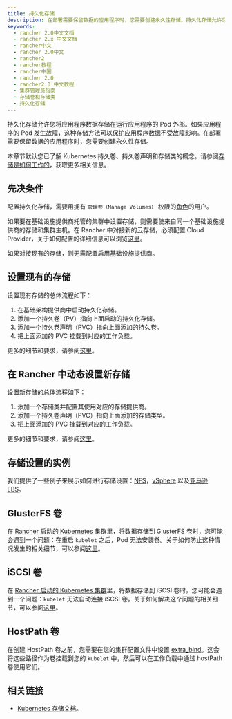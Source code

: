 ```yaml
---
title: 持久化存储
description: 在部署需要保留数据的应用程序时，您需要创建永久性存储。持久化存储允许您将应用程序数据存储在运行应用程序的 Pod 外部。即使应用程序的 Pod 发生故障，这种存储方法也可以使您维护应用程序数据。
keywords:
  - rancher 2.0中文文档
  - rancher 2.x 中文文档
  - rancher中文
  - rancher 2.0中文
  - rancher2
  - rancher教程
  - rancher中国
  - rancher 2.0
  - rancher2.0 中文教程
  - 集群管理员指南
  - 存储卷和存储类
  - 持久化存储
---
```


持久化存储允许您将应用程序数据存储在运行应用程序的 Pod 外部。如果应用程序的 Pod 发生故障，这种存储方法可以保护应用程序数据不受故障影响。在部署需要保留数据的应用程序时，您需要创建永久性存储。

本章节默认您已了解 Kubernetes 持久卷、持久卷声明和存储类的概念。请参阅[存储是如何工作的](/docs/rancher2/cluster-admin/volumes-and-storage/how-storage-works/_index)，获取更多相关信息。

## 先决条件

配置持久化存储，需要用拥有 `管理卷（Manage Volumes）` 权限的[角色](/docs/rancher2/admin-settings/rbac/cluster-project-roles/_index)的用户。

如果要在基础设施提供商托管的集群中设置存储，则需要使来自同一个基础设施提供商的存储和集群主机。在 Rancher 中对接新的云存储，必须配置 Cloud Provider，关于如何配置的详细信息可以浏览[这里](/docs/rancher2/cluster-provisioning/rke-clusters/cloud-providers/_index)。

如果对接现有的存储，则无需配置启用基础设施提供商。

## 设置现有的存储

设置现有存储的总体流程如下：

1. 在基础架构提供商中启动持久化存储。
2. 添加一个持久卷（PV）指向上面启动的持久化存储。
3. 添加一个持久卷声明（PVC）指向上面添加的持久卷。
4. 把上面添加的 PVC 挂载到对应的工作负载。

更多的细节和要求，请参阅[这里](/docs/rancher2/cluster-admin/volumes-and-storage/attaching-existing-storage/_index)。

## 在 Rancher 中动态设置新存储

设置新存储的总体流程如下：

1. 添加一个存储类并配置其使用对应的存储提供商。
2. 添加一个持久卷声明（PVC）指向上面添加的存储类型。
3. 把上面添加的 PVC 挂载到对应的工作负载。

更多的细节和要求，请参阅[这里](/docs/rancher2/cluster-admin/volumes-and-storage/provisioning-new-storage/_index)。

## 存储设置的实例

我们提供了一些例子来展示如何进行存储设置：[NFS](/docs/rancher2/cluster-admin/volumes-and-storage/examples/nfs/_index)，[vSphere](/docs/rancher2/cluster-admin/volumes-and-storage/examples/vsphere/_index) 以及[亚马逊 EBS](/docs/rancher2/cluster-admin/volumes-and-storage/examples/ebs/_index)。

## GlusterFS 卷

在 [Rancher 启动的 Kubernetes 集群](/docs/rancher2/cluster-provisioning/rke-clusters/_index)里，将数据存储到 GlusterFS 卷时，您可能会遇到一个问题：在重启 `kubelet` 之后，Pod 无法安装卷。关于如何防止这种情况发生的相关细节，可以参阅[这里](/docs/rancher2/cluster-admin/volumes-and-storage/glusterfs-volumes/_index)。

## iSCSI 卷

在 [Rancher 启动的 Kubernetes 集群](/docs/rancher2/cluster-provisioning/rke-clusters/_index)里，将数据存储到 iSCSI 卷时，您可能会遇到一个问题：`kubelet` 无法自动连接 iSCSI 卷。关于如何解决这个问题的相关细节，可以参阅[这里](/docs/rancher2/cluster-admin/volumes-and-storage/iscsi-volumes/_index)。

## HostPath 卷

在创建 HostPath 卷之前，您需要在您的集群配置文件中设置 [extra_bind](/docs/rke/config-options/services/services-extras/_index)。这会将这些路径作为卷挂载到您的 `kubelet` 中，然后可以在工作负载中通过 hostPath 卷使用它们。

## 相关链接

- [Kubernetes 存储文档](https://kubernetes.io/docs/concepts/storage/)。
